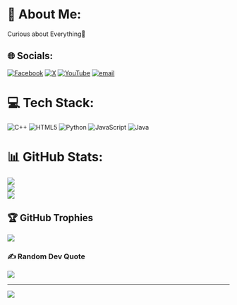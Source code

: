 # 💫 About Me:
Curious about Everything🧠


## 🌐 Socials:
[![Facebook](https://img.shields.io/badge/Facebook-%231877F2.svg?logo=Facebook&logoColor=white)](https://facebook.com/Ken.no.bucks) [![X](https://img.shields.io/badge/X-black.svg?logo=X&logoColor=white)](https://x.com/RioCooper3654) [![YouTube](https://img.shields.io/badge/YouTube-%23FF0000.svg?logo=YouTube&logoColor=white)](https://youtube.com/@@KGMph) [![email](https://img.shields.io/badge/Email-D14836?logo=gmail&logoColor=white)](mailto:Techken17@gmail.com) 

# 💻 Tech Stack:
![C++](https://img.shields.io/badge/c++-%2300599C.svg?style=for-the-badge&logo=c%2B%2B&logoColor=white) ![HTML5](https://img.shields.io/badge/html5-%23E34F26.svg?style=for-the-badge&logo=html5&logoColor=white) ![Python](https://img.shields.io/badge/python-3670A0?style=for-the-badge&logo=python&logoColor=ffdd54) ![JavaScript](https://img.shields.io/badge/javascript-%23323330.svg?style=for-the-badge&logo=javascript&logoColor=%23F7DF1E) ![Java](https://img.shields.io/badge/java-%23ED8B00.svg?style=for-the-badge&logo=openjdk&logoColor=white)
# 📊 GitHub Stats:
![](https://github-readme-stats.vercel.app/api?username=KennethMeds&theme=dark&hide_border=false&include_all_commits=false&count_private=false)<br/>
![](https://github-readme-streak-stats.herokuapp.com/?user=KennethMeds&theme=dark&hide_border=false)<br/>
![](https://github-readme-stats.vercel.app/api/top-langs/?username=KennethMeds&theme=dark&hide_border=false&include_all_commits=false&count_private=false&layout=compact)

## 🏆 GitHub Trophies
![](https://github-profile-trophy.vercel.app/?username=KennethMeds&theme=radical&no-frame=false&no-bg=true&margin-w=4)

### ✍️ Random Dev Quote
![](https://quotes-github-readme.vercel.app/api?type=horizontal&theme=radical)

---
[![](https://visitcount.itsvg.in/api?id=KennethMeds&icon=0&color=0)](https://visitcount.itsvg.in)

<!-- Proudly created with GPRM ( https://gprm.itsvg.in ) -->
